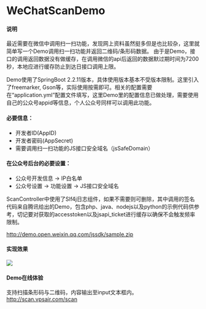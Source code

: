 # WeChatScanDemo

#### 说明
最近需要在微信中调用扫一扫功能，发现网上资料虽然挺多但是也比较杂，这里就简单写一个Demo调用扫一扫功能并返回二维码/条形码数据。
由于是Demo，接口的调用返回数据没有做缓存，在调用微信的api后返回的数据默过期时间为7200秒，本地应进行缓存防止到达日接口调用上限。

Demo使用了SpringBoot 2.2.11版本，具体使用版本基本不受版本限制。这里引入了freemarker, Gson等，实际使用按需即可。相关的配置需要在“application.yml”配置文件填写，这里Demo里的配置信息已做处理，需要使用自己的公众号appid等信息，个人公众号同样可以调用此功能。

#### 必要信息：
- 开发者ID(AppID)
- 开发者密码(AppSecret)
- 需要调用扫一扫功能的JS接口安全域名（jsSafeDomain）

#### 在公众号后台的必要设置：
- 公众号开发信息 -> IP白名单
- 公众号设置 -> 功能设置 -> JS接口安全域名

ScanController中使用了Slf4j日志组件，如果不需要则可删除，其中调用的签名代码来自腾讯给出的Demo，包含php、java、nodejs以及python的示例代码供参考，切记要对获取的accesstoken以及jsapi_ticket进行缓存以确保不会触发频率限制。

http://demo.open.weixin.qq.com/jssdk/sample.zip

#### 实现效果

![](https://s1.ax1x.com/2020/11/07/B5DdP0.gif)

#### Demo在线体验
支持扫描条形码与二维码，内容输出至input文本框内。
<a href="http://scan.vpsair.com/scan" target="_blank">http://scan.vpsair.com/scan</a>
